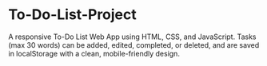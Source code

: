 # To-Do-List-Project
A responsive To-Do List Web App using HTML, CSS, and JavaScript. Tasks (max 30 words) can be added, edited, completed, or deleted, and are saved in localStorage with a clean, mobile-friendly design.
